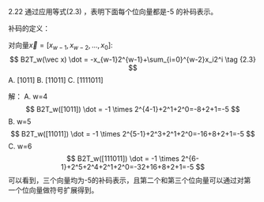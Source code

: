 2.22 通过应用等式(2.3) ，表明下面每个位向量都是-5 的补码表示。

补码的定义：

对向量$\vec x=[x_{w-1},x_{w-2},...,x_0]$:
$$
    B2T_w(\vec x) \dot = -x_{w-1}2^{w-1}+\sum_{i=0}^{w-2}x_i2^i \tag {2.3}
$$
A. [1011]
B. [11011]
C. [1111011]

解：
A. w=4
$$
    B2T_w([1011]) \dot = -1 \times 2^{4-1}+2^1+2^0=-8+2+1=-5
$$
B. w=5
$$
    B2T_w([11011]) \dot = -1 \times 2^{5-1}+2^3+2^1+2^0=-16+8+2+1=-5
$$
C. w=6
$$
    B2T_w([111011]) \dot = -1 \times 2^{6-1}+2^5+2^4+2^1+2^0=-32+16+8+2+1=-5
$$
可以看到，三个向量均为-5的补码表示，且第二个和第三个位向量可以通过对第一个位向量做符号扩展得到。
